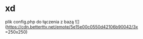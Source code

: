 # xd
plik config.php do łączenia z bazą ![](https://cdn.betterttv.net/emote/5e15e00c0550d42106b90042/3x =250x250)
